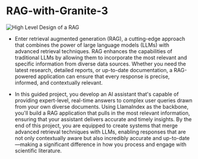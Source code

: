 # RAG-with-Granite-3
![High Level Design of a RAG](https://docs.llamaindex.ai/en/stable/_static/getting_started/basic_rag.png)

- Enter retrieval augmented generation (RAG), a cutting-edge approach that combines the power of large language models (LLMs) with advanced retrieval techniques. RAG enhances the capabilities of traditional LLMs by allowing them to incorporate the most relevant and specific information from diverse data sources. Whether you need the latest research, detailed reports, or up-to-date documentation, a RAG-powered application can ensure that every response is precise, informed, and contextually relevant.

- In this guided project, you develop an AI assistant that's capable of providing expert-level, real-time answers to complex user queries drawn from your own diverse documents. Using LlamaIndex as the backbone, you'll build a RAG application that pulls in the most relevant information, ensuring that your assistant delivers accurate and timely insights. By the end of this project, you are equipped to create systems that merge advanced retrieval techniques with LLMs, enabling responses that are not only contextually aware but also incredibly accurate and up-to-date—making a significant difference in how you process and engage with scientific literature.

